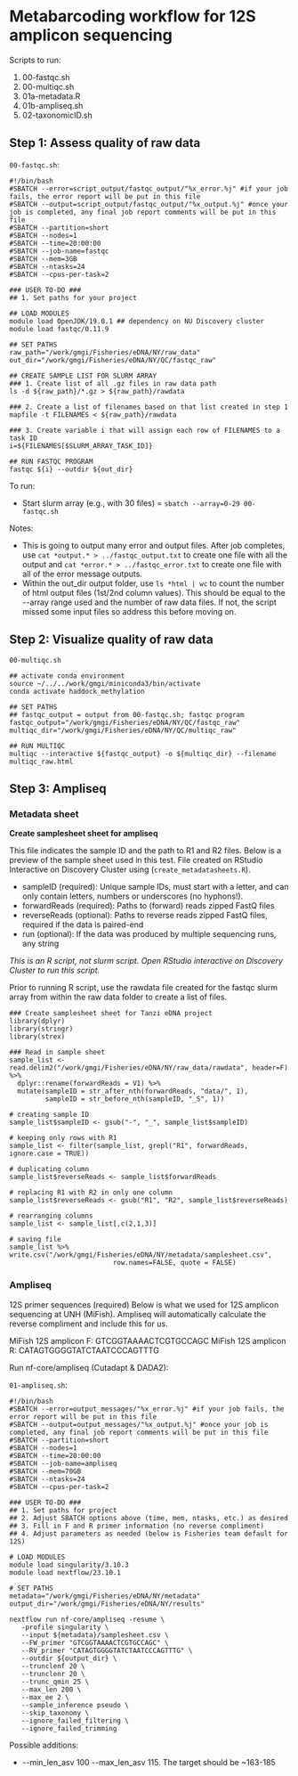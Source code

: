 # Metabarcoding workflow for 12S amplicon sequencing

Scripts to run:
1. 00-fastqc.sh
2. 00-multiqc.sh
3. 01a-metadata.R
4. 01b-ampliseq.sh
5. 02-taxonomicID.sh

## Step 1: Assess quality of raw data

`00-fastqc.sh`:

```
#!/bin/bash
#SBATCH --error=script_output/fastqc_output/"%x_error.%j" #if your job fails, the error report will be put in this file
#SBATCH --output=script_output/fastqc_output/"%x_output.%j" #once your job is completed, any final job report comments will be put in this file
#SBATCH --partition=short
#SBATCH --nodes=1
#SBATCH --time=20:00:00
#SBATCH --job-name=fastqc
#SBATCH --mem=3GB
#SBATCH --ntasks=24
#SBATCH --cpus-per-task=2

### USER TO-DO ### 
## 1. Set paths for your project

## LOAD MODULES
module load OpenJDK/19.0.1 ## dependency on NU Discovery cluster 
module load fastqc/0.11.9

## SET PATHS 
raw_path="/work/gmgi/Fisheries/eDNA/NY/raw_data"
out_dir="/work/gmgi/Fisheries/eDNA/NY/QC/fastqc_raw"

## CREATE SAMPLE LIST FOR SLURM ARRAY
### 1. Create list of all .gz files in raw data path
ls -d ${raw_path}/*.gz > ${raw_path}/rawdata

### 2. Create a list of filenames based on that list created in step 1
mapfile -t FILENAMES < ${raw_path}/rawdata

### 3. Create variable i that will assign each row of FILENAMES to a task ID
i=${FILENAMES[$SLURM_ARRAY_TASK_ID]}

## RUN FASTQC PROGRAM 
fastqc ${i} --outdir ${out_dir}
```

To run:
- Start slurm array (e.g., with 30 files) = `sbatch --array=0-29 00-fastqc.sh`

Notes:

- This is going to output many error and output files. After job completes, use `cat *output.* > ../fastqc_output.txt` to create one file with all the output and `cat *error.* > ../fastqc_error.txt` to create one file with all of the error message outputs.
- Within the out_dir output folder, use `ls *html | wc` to count the number of html output files (1st/2nd column values). This should be equal to the --array range used and the number of raw data files. If not, the script missed some input files so address this before moving on.

## Step 2: Visualize quality of raw data

`00-multiqc.sh`

```
## activate conda environment 
source ~/../../work/gmgi/miniconda3/bin/activate
conda activate haddock_methylation

## SET PATHS 
## fastqc_output = output from 00-fastqc.sh; fastqc program
fastqc_output="/work/gmgi/Fisheries/eDNA/NY/QC/fastqc_raw"
multiqc_dir="/work/gmgi/Fisheries/eDNA/NY/QC/multiqc_raw"

## RUN MULTIQC 
multiqc --interactive ${fastqc_output} -o ${multiqc_dir} --filename multiqc_raw.html
```

## Step 3: Ampliseq

### Metadata sheet 

**Create samplesheet sheet for ampliseq**

This file indicates the sample ID and the path to R1 and R2 files. Below is a preview of the sample sheet used in this test. File created on RStudio Interactive on Discovery Cluster using (`create_metadatasheets.R`).
- sampleID (required): Unique sample IDs, must start with a letter, and can only contain letters, numbers or underscores (no hyphons!).  
- forwardReads (required): Paths to (forward) reads zipped FastQ files  
- reverseReads (optional): Paths to reverse reads zipped FastQ files, required if the data is paired-end  
- run (optional): If the data was produced by multiple sequencing runs, any string  

*This is an R script, not slurm script. Open RStudio interactive on Discovery Cluster to run this script.*

Prior to running R script, use the rawdata file created for the fastqc slurm array from within the raw data folder to create a list of files. 

```
### Create samplesheet sheet for Tanzi eDNA project 
library(dplyr)
library(stringr)
library(strex)

### Read in sample sheet 
sample_list <- read.delim2("/work/gmgi/Fisheries/eDNA/NY/raw_data/rawdata", header=F) %>% 
  dplyr::rename(forwardReads = V1) %>%
  mutate(sampleID = str_after_nth(forwardReads, "data/", 1),
         sampleID = str_before_nth(sampleID, "_S", 1))

# creating sample ID 
sample_list$sampleID <- gsub("-", "_", sample_list$sampleID)

# keeping only rows with R1
sample_list <- filter(sample_list, grepl("R1", forwardReads, ignore.case = TRUE))

# duplicating column 
sample_list$reverseReads <- sample_list$forwardReads

# replacing R1 with R2 in only one column 
sample_list$reverseReads <- gsub("R1", "R2", sample_list$reverseReads)

# rearranging columns 
sample_list <- sample_list[,c(2,1,3)]

# saving file 
sample_list %>% write.csv("/work/gmgi/Fisheries/eDNA/NY/metadata/samplesheet.csv", 
                          row.names=FALSE, quote = FALSE)
```


### Ampliseq 

12S primer sequences (required)
Below is what we used for 12S amplicon sequencing at UNH (MiFish). Ampliseq will automatically calculate the reverse compliment and include this for us.

MiFish 12S amplicon F: GTCGGTAAAACTCGTGCCAGC
MiFish 12S amplicon R: CATAGTGGGGTATCTAATCCCAGTTTG

Run nf-core/ampliseq (Cutadapt & DADA2):

`01-ampliseq.sh`:

```
#!/bin/bash
#SBATCH --error=output_messages/"%x_error.%j" #if your job fails, the error report will be put in this file
#SBATCH --output=output_messages/"%x_output.%j" #once your job is completed, any final job report comments will be put in this file
#SBATCH --partition=short
#SBATCH --nodes=1
#SBATCH --time=20:00:00
#SBATCH --job-name=ampliseq
#SBATCH --mem=70GB
#SBATCH --ntasks=24
#SBATCH --cpus-per-task=2

### USER TO-DO ### 
## 1. Set paths for project 
## 2. Adjust SBATCH options above (time, mem, ntasks, etc.) as desired  
## 3. Fill in F and R primer information (no reverse compliment)
## 4. Adjust parameters as needed (below is Fisheries team default for 12S)

# LOAD MODULES
module load singularity/3.10.3
module load nextflow/23.10.1

# SET PATHS 
metadata="/work/gmgi/Fisheries/eDNA/NY/metadata" 
output_dir="/work/gmgi/Fisheries/eDNA/NY/results"

nextflow run nf-core/ampliseq -resume \
   -profile singularity \
   --input ${metadata}/samplesheet.csv \
   --FW_primer "GTCGGTAAAACTCGTGCCAGC" \
   --RV_primer "CATAGTGGGGTATCTAATCCCAGTTTG" \
   --outdir ${output_dir} \
   --trunclenf 20 \
   --trunclenr 20 \
   --trunc_qmin 25 \
   --max_len 200 \
   --max_ee 2 \
   --sample_inference pseudo \
   --skip_taxonomy \
   --ignore_failed_filtering \
   --ignore_failed_trimming
```

Possible additions: 
- --min_len_asv 100 --max_len_asv 115. The target should be ~163-185

